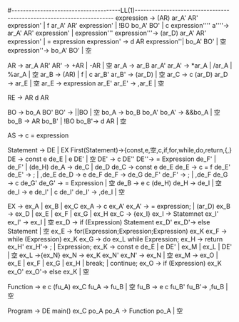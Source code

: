 #--------------------------------------LL(1)----------------------------------------------------------------------
expression -> (AR) ar_A' AR' expression' | f ar_A' AR' expression' | !BO bo_A' BO' | c expression''''
a''''-> ar_A' AR' expression' | expression'''
expression'''-> (ar_D) ar_A' AR' expression' | = expression
expression' -> d AR expression''| bo_A' BO' | 空
expression''-> bo_A' BO' | 空 

AR -> ar_A AR'
AR' -> +AR | -AR | 空
ar_A -> ar_B ar_A'
ar_A' -> *ar_A | /ar_A | %ar_A | 空
ar_B -> (AR) | f | c ar_B'
ar_B' -> (ar_D) | 空
ar_C -> c (ar_D)
ar_D -> ar_E | 空
ar_E -> expression ar_E'
ar_E' -> ,ar_E | 空

RE -> AR d AR

BO -> bo_A BO'
BO' -> ||BO | 空
bo_A -> bo_B bo_A'
bo_A' -> &&bo_A | 空
bo_B -> AR bo_B' | !BO
bo_B'-> d AR | 空

AS -> c = expression

Statement -> DE | EX
First(Statement)->{const,e,空,c,if,for,while,do,return,{,}
DE -> const e de_E | e DE' | 空
DE' -> c DE''
DE''-> = Expression de_F' | de_F' | (de_H)
de_A -> de_C | de_D
de_C -> const e de_E
de_E -> c = f de_E'
de_E' -> ; | ,de_E
de_D -> e de_F
de_F -> de_G de_F'
de_F' -> ; | ,de_F
de_G -> c de_G'
de_G' -> = Expression | 空
de_B -> e c (de_H)
de_H -> de_I | 空
de_I -> e de_I' | c de_I'
de_I' -> ,de_I | 空

EX -> ex_A | ex_B | ex_C
ex_A -> c ex_A'
ex_A' -> = expression; | (ar_D)
ex_B -> ex_D | ex_E | ex_F | ex_G | ex_H
ex_C -> {ex_I}
ex_I -> Statemnet ex_I'
ex_I' -> ex_I | 空
ex_D -> if (Expression) Statement ex_D'
ex_D'-> else Statement | 空
ex_E -> for(Expression;Expression;Expression) ex_K
ex_F -> while (Expression) ex_K
ex_G -> do ex_L while Expression;
ex_H -> return ex_H'
ex_H'-> ; | Expression;
ex_K -> const e de_E | e DE' | ex_M | ex_L | DE' | 空
ex_L ->{ex_N}
ex_N -> ex_K ex_N'
ex_N' -> ex_N | 空
ex_M -> ex_O | ex_E | ex_F | ex_G | ex_H | break; | continue;
ex_O -> if (Expression) ex_K ex_O'
ex_O'-> else ex_K | 空

Function -> e c (fu_A) ex_C
fu_A -> fu_B | 空
fu_B -> e c fu_B'
fu_B'-> ,fu_B | 空

Program -> DE main() ex_C po_A
po_A -> Function po_A | 空
